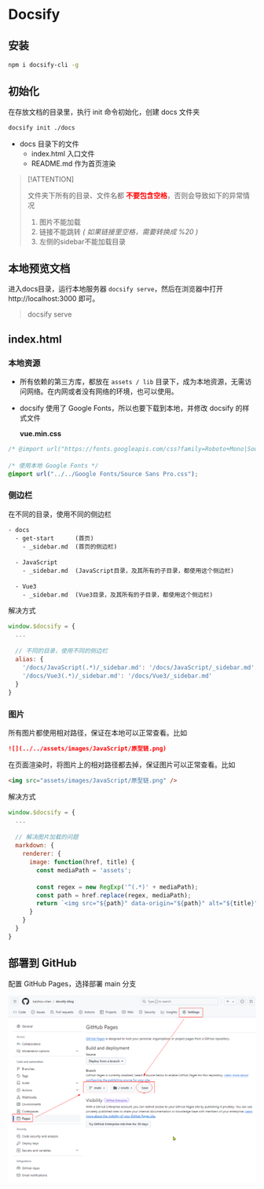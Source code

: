 # Docsify


## 安装

```bash
npm i docsify-cli -g
```



## 初始化

在存放文档的目录里，执行 init 命令初始化，创建 docs 文件夹

```bash
docsify init ./docs
```

- docs 目录下的文件
  - index.html  入口文件
  - README.md  作为首页渲染


> [!ATTENTION]
>
> 文件夹下所有的目录、文件名都 <span style="color: red; font-weight: bold;">不要包含空格</span>，否则会导致如下的异常情况
>
> 1. 图片不能加载
> 2. 链接不能跳转 *( 如果链接里空格，需要转换成 %20 )*
> 3. 左侧的sidebar不能加载目录



## 本地预览文档

进入docs目录，运行本地服务器 `docsify serve`，然后在浏览器中打开 http://localhost:3000 即可。

> docsify serve



## index.html

### 本地资源

- 所有依赖的第三方库，都放在 `assets / lib` 目录下，成为本地资源，无需访问网络。在内网或者没有网络的环境，也可以使用。

- docsify 使用了 Google Fonts，所以也要下载到本地，并修改 docsify 的样式文件

  **vue.min.css**

```css
/* @import url("https://fonts.googleapis.com/css?family=Roboto+Mono|Source+Sans+Pro:300,400,600"); */
  
/* 使用本地 Google Fonts */
@import url("../../Google Fonts/Source Sans Pro.css");
```

  

### 侧边栏

在不同的目录，使用不同的侧边栏

```
- docs
  - get-start      (首页)
    - _sidebar.md  (首页的侧边栏)
    
  - JavaScript
    - _sidebar.md  (JavaScript目录，及其所有的子目录，都使用这个侧边栏)
  
  - Vue3
    - _sidebar.md  (Vue3目录，及其所有的子目录，都使用这个侧边栏)
```



解决方式

```js
window.$docsify = {
  ...
  
  // 不同的目录，使用不同的侧边栏
  alias: {
    '/docs/JavaScript(.*)/_sidebar.md': '/docs/JavaScript/_sidebar.md',
    '/docs/Vue3(.*)/_sidebar.md': '/docs/Vue3/_sidebar.md'
  }
}
```



### 图片

所有图片都使用相对路径，保证在本地可以正常查看。比如

```markdown
![](../../assets/images/JavaScript/原型链.png)
```

在页面渲染时，将图片上的相对路径都去掉，保证图片可以正常查看。比如

```html
<img src="assets/images/JavaScript/原型链.png" />
```



解决方式

```js
window.$docsify = {
  ...
  
  // 解决图片加载的问题
  markdown: {
    renderer: {
      image: function(href, title) {
        const mediaPath = 'assets';
        
        const regex = new RegExp('^(.*)' + mediaPath);
        const path = href.replace(regex, mediaPath);
        return `<img src="${path}" data-origin="${path}" alt="${title}">`
      }
    }
  }
}
```



## 部署到 GitHub

配置 GitHub Pages，选择部署 main 分支

![github-pages](../../assets/images/其他/GitHub/github-pages.png)
